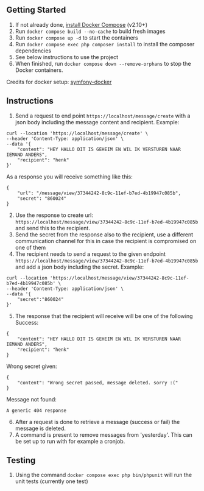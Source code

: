 ## Getting Started

1. If not already done, [install Docker Compose](https://docs.docker.com/compose/install/) (v2.10+)
2. Run `docker compose build --no-cache` to build fresh images
3. Run `docker compose up -d` to start the containers
4. Run `docker compose exec php composer install` to install the composer dependencies
5. See below instructions to use the project
6. When finished, run `docker compose down --remove-orphans` to stop the Docker containers.

Credits for docker setup: [symfony-docker](https://github.com/dunglas/symfony-docker)

## Instructions

1. Send a request to end point `https://localhost/message/create` with a json body including the message content and recipient. 
Example: 
```
curl --location 'https://localhost/message/create' \
--header 'Content-Type: application/json' \
--data '{
    "content": "HEY HALLO DIT IS GEHEIM EN WIL IK VERSTUREN NAAR IEMAND ANDERS",
    "recipient": "henk"
}'
```

As a response you will receive something like this:
```
{
    "url": "/message/view/37344242-8c9c-11ef-b7ed-4b19947c085b",
    "secret": "860024"
}
```

2. Use the response to create url: `https://localhost/message/view/37344242-8c9c-11ef-b7ed-4b19947c085b` and send this to the recipient.
3. Send the secret from the response also to the recipient, use a different communication channel for this in case the recipient is compromised on one of them
4. The recipient needs to send a request to the given endpoint `https://localhost/message/view/37344242-8c9c-11ef-b7ed-4b19947c085b` and add a json body including the secret.
Example:
```
curl --location 'https://localhost/message/view/37344242-8c9c-11ef-b7ed-4b19947c085b' \
--header 'Content-Type: application/json' \
--data '{
    "secret":"860024"
}'
```

5. The response that the recipient will receive will be one of the following
Success:
```
{
    "content": "HEY HALLO DIT IS GEHEIM EN WIL IK VERSTUREN NAAR IEMAND ANDERS",
    "recipient": "henk"
}
```
Wrong secret given:
```
{
    "content": "Wrong secret passed, message deleted. sorry :("
}
```
Message not found:
```
A generic 404 response
```

6. After a request is done to retrieve a message (success or fail) the message is deleted.
7. A command is present to remove messages from 'yesterday'. This can be set up to run with for example a cronjob.

## Testing

1. Using the command `docker compose exec php bin/phpunit` will run the unit tests (currently one test)
